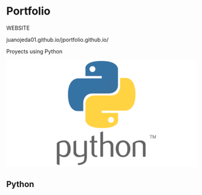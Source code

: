 # Portfolio 

WEBSITE

juanojeda01.github.io/jportfolio.github.io/ 



Proyects using Python 


![Logo python](01.png)

## Python



